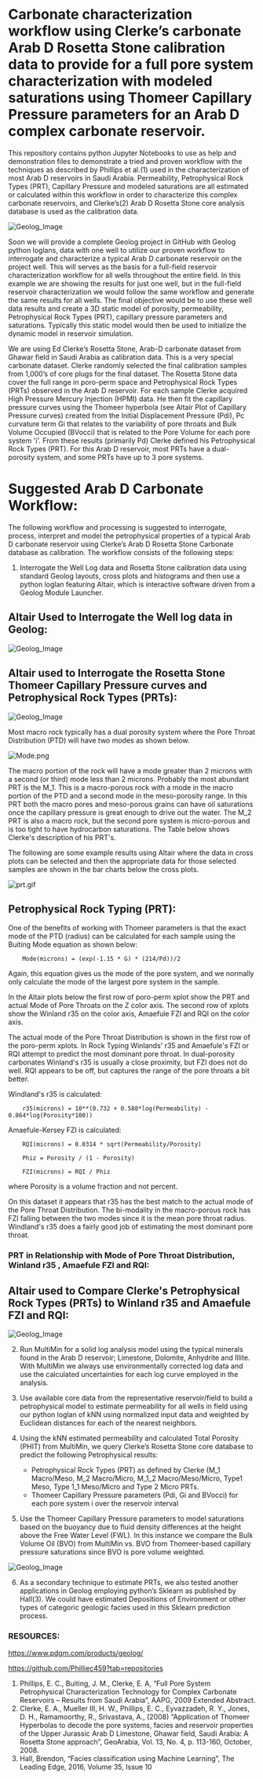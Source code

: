 # Carbonate characterization workflow using Clerke’s carbonate Arab D Rosetta Stone calibration data to provide for a full pore system characterization with modeled saturations using Thomeer Capillary Pressure parameters for an Arab D complex carbonate reservoir.

This repository contains python Jupyter Notebooks to use as help and demonstration files to demonstrate a tried and proven workflow with the techniques as described by Phillips et al.(1) used in the characterization of most Arab D reservoirs in Saudi Arabia. Permeability, Petrophysical Rock Types (PRT), Capillary Pressure and modeled saturations are all estimated or calculated within this workflow in order to characterize this complex carbonate reservoirs, and Clerke’s(2) Arab D Rosetta Stone core analysis database is used as the calibration data. 

![Geolog_Image](Results.png)

Soon we will provide a complete Geolog project in GitHub with Geolog python loglans, data with one well to utilize our proven workflow to interrogate and characterize a typical Arab D carbonate reservoir on the project well. This will serves as the basis for a full-field reservoir characterization workflow for all wells throughout the entire field. In this example we are showing the results for just one well, but in the full-field reservoir characterization we would follow the same workflow and generate the same results for all wells. The final objective would be to use these well data results and create a 3D static model of porosity, permeability, Petrophysical Rock Types (PRT), capillary pressure parameters and saturations. Typically this static model would then be used to initialize the dynamic model in reservoir simulation. 

We are using Ed Clerke’s Rosetta Stone, Arab-D carbonate dataset from Ghawar field in Saudi Arabia as calibration data. This is a very special carbonate dataset. Clerke randomly selected the final calibration samples from 1,000’s of core plugs for the final dataset.  The Rosetta Stone data cover the full range in poro-perm space and Petrophysical Rock Types (PRTs) observed in the Arab D reservoir. For each sample Clerke acquired High Pressure Mercury Injection (HPMI) data. He then fit the capillary pressure curves using the Thomeer hyperbola (see Altair Plot of Capillary Pressure curves) created from the Initial Displacement Pressure (Pdi), Pc curvature term Gi that relates to the variability of pore throats and Bulk Volume Occupied (BVocci) that is related to the Pore Volume for each pore system 'i'.  From these results (primarily Pd) Clerke defined his Petrophysical Rock Types (PRT). For this Arab D reservoir, most PRTs have a dual-porosity system, and some PRTs have up to 3 pore systems. 

# Suggested Arab D Carbonate Workflow:
The following workflow and processing is suggested to interrogate, process, interpret and model the petrophysical properties of a typical Arab D carbonate reservoir using Clerke’s Arab D Rosetta Stone Carbonate database as calibration. The workflow consists of the following steps:

1) Interrogate the Well Log data and Rosetta Stone calibration data using standard Geolog layouts, cross plots and histograms and then use a python loglan featuring Altair, which is interactive software driven from a Geolog Module Launcher.

## Altair Used to Interrogate the Well log data in Geolog:
![Geolog_Image](Geolog20_ArabD.gif)

## Altair used to Interrogate the Rosetta Stone Thomeer Capillary Pressure curves and Petrophysical Rock Types (PRTs):
![Geolog_Image](geolog_altair_thomeer.gif)

Most macro rock typically has a dual porosity system where the Pore Throat Distribution (PTD) will have two modes as shown below. 

![Mode.png](Mode.png)

The macro portion of the rock will have a mode greater than 2 microns with a second (or third) mode less than 2 microns. Probably the most abundant PRT is the M_1. This is a macro-porous rock with a mode in the macro portion of the PTD and a second mode in the meso-porosity range. In this PRT both the macro pores and meso-porous grains can have oil saturations once the capillary pressure is great enough to drive out the water. The M_2 PRT is also a macro rock, but the second pore system is micro-porous and is too tight to have hydrocarbon saturations. The Table below shows Clerke's description of his PRT's. 

The following are some example results using Altair where the data in cross plots can be selected and then the appropriate data for those selected samples are shown in the bar charts below the cross plots. 

![prt.gif](prt.gif)

## Petrophysical Rock Typing (PRT):

One of the benefits of working with Thomeer parameters is that the exact mode of the PTD (radius) can be calculated for each sample using the Buiting Mode equation as shown below:

        Mode(microns) = (exp(-1.15 * G) * (214/Pd))/2
        
Again, this equation gives us the mode of the pore system, and we normally only calculate the mode of the largest pore system in the sample. 

In the Altair plots below the first row of poro-perm xplot show the PRT and actual Mode of Pore Throats on the Z color axis. The second row of xplots show the Winland r35 on the color axis, Amaefule FZI and RQI on the color axis.

The actual mode of the Pore Throat Distribution is shown in the first row of the poro-perm xplots. In Rock Typing Winlands' r35 and Amaefule's FZI or RQI attempt to predict the most dominant pore throat. In dual-porosity carbonates Winland's r35 is usually a close proximity, but FZI does not do well. RQI appears to be off, but captures the range of the pore throats a bit better. 

Windland's r35 is calculated:

        r35(microns) = 10**(0.732 + 0.588*log(Permeability) - 0.864*log(Porosity*100))


Amaefule-Kersey FZI is calculated:

        RQI(microns) = 0.0314 * sqrt(Permeability/Porosity)
        
        Phiz = Porosity / (1 - Porosity)

        FZI(microns) = RQI / Phiz
    
where Porosity is a volume fraction and not percent. 

On this dataset it appears that r35 has the best match to the actual mode of the Pore Throat Distribution. The bi-modality in the macro-porous rock has FZI falling between the two modes since it is the mean pore throat radius. Windland's r35 does a fairly good job of estimating the most dominant pore throat. 


### PRT in Relationship with Mode of Pore Throat Distribution, Winland r35 , Amaefule FZI and RQI:
## Altair used to Compare Clerke's Petrophysical Rock Types (PRTs) to Winland r35 and Amaefule FZI and RQI:
![Geolog_Image](prt.gif)


2) Run MultiMin for a solid log analysis model using the typical minerals found in the Arab D reservoir; Limestone, Dolomite, Anhydrite and Illite. With MultiMin we always use environmentally corrected log data and use the calculated uncertainties for each log curve employed in the analysis. 

3) Use available core data from the representative reservoir/field to build a petrophysical model to estimate permeability for all wells in field using our python loglan of kNN using normalized input data and weighted by Euclidean distances for each of the nearest neighbors. 

4) Using the kNN estimated permeability and calculated Total Porosity (PHIT) from MultiMin, we query Clerke’s Rosetta Stone core database to predict the following Petrophysical results:
    - Petrophysical Rock Types (PRT) as defined by Clerke (M_1 Macro/Meso, M_2 Macro/Micro, M_1_2 Macro/Meso/Micro, Type1 Meso, Type 1_1 Meso/Micro and Type 2 Micro PRTs.
    - Thomeer Capillary Pressure parameters (Pdi, Gi and BVocci) for each pore system i over the reservoir interval

5) Use the Thomeer Capillary Pressure parameters to model saturations based on the buoyancy due to fluid density differences at the height above the Free Water Level (FWL). In this instance we compare the Bulk Volume Oil (BVO) from MultiMin vs. BVO from Thomeer-based capillary pressure saturations since BVO is pore volume weighted.

![Geolog_Image](Thomeer_output.png)

6) As a secondary technique to estimate PRTs, we also tested another applications in Geolog employing python’s Sklearn as published by Hall(3). We could have estimated Depositions of Environment or other types of categoric geologic facies used in this Sklearn prediction process. 


### RESOURCES:
https://www.pdgm.com/products/geolog/

https://github.com/Philliec459?tab=repositories


1.	Phillips, E. C., Buiting, J. M., Clerke, E. A, “Full Pore System Petrophysical Characterization Technology for Complex Carbonate Reservoirs – Results from Saudi Arabia”, AAPG, 2009 Extended Abstract.
2.	Clerke, E. A., Mueller III, H. W., Phillips, E. C., Eyvazzadeh, R. Y., Jones, D. H., Ramamoorthy, R., Srivastava, A., (2008) “Application of Thomeer Hyperbolas to decode the pore systems, facies and reservoir properties of the Upper Jurassic Arab D Limestone, Ghawar field, Saudi Arabia: A Rosetta Stone approach”, GeoArabia, Vol. 13, No. 4, p. 113-160, October, 2008. 
3.	Hall, Brendon, “Facies classification using Machine Learning”, The Leading Edge, 2016, Volume 35, Issue 10
 

